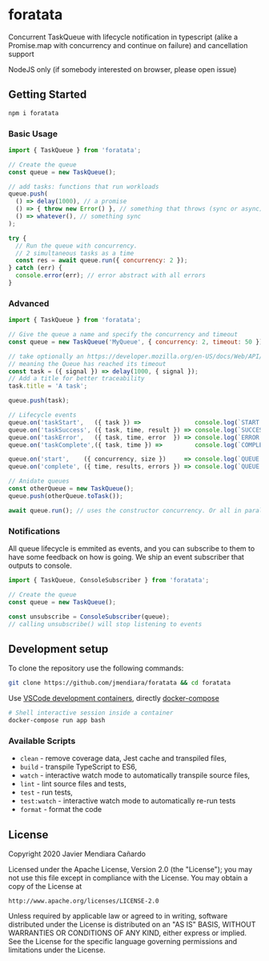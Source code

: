 
# foratata

Concurrent TaskQueue with lifecycle notification in typescript (alike a Promise.map with concurrency and continue on failure)
and cancellation support

NodeJS only (if somebody interested on browser, please open issue)

## Getting Started
```sh
npm i foratata
```

### Basic Usage
```js
import { TaskQueue } from 'foratata';

// Create the queue
const queue = new TaskQueue();

// add tasks: functions that run workloads
queue.push(
  () => delay(1000), // a promise
  () => { throw new Error() }, // something that throws (sync or async)
  () => whatever(), // something sync
);

try {
  // Run the queue with concurrency.
  // 2 simultaneous tasks as a time
  const res = await queue.run({ concurrency: 2 });
} catch (err) {
  console.error(err); // error abstract with all errors
}
```

### Advanced
```js
import { TaskQueue } from 'foratata';

// Give the queue a name and specify the concurrency and timeout
const queue = new TaskQueue('MyQueue', { concurrency: 2, timeout: 50 });

// take optionally an https://developer.mozilla.org/en-US/docs/Web/API/AbortSignal
// meaning the Queue has reached its timeout
const task = ({ signal }) => delay(1000, { signal });
// Add a title for better traceability
task.title = 'A task';

queue.push(task);

// Lifecycle events
queue.on('taskStart',   ({ task }) =>               console.log(`START    ${task.title}`));
queue.on('taskSuccess', ({ task, time, result }) => console.log(`SUCCESS  ${task.title} took ${time}ms and the result was`, result));
queue.on('taskError',   ({ task, time, error  }) => console.log(`ERROR    ${task.title} took ${time}ms and the error  was`, error));
queue.on('taskComplete',({ task, time }) =>         console.log(`COMPLETE ${task.title} took ${time}ms`));

queue.on('start',    ({ concurrency, size })     => console.log(`QUEUE START with ${size} items and ${concurrency} tasks in parallel`));
queue.on('complete', ({ time, results, errors }) => console.log(`QUEUE ENDED in ${time}ms`, errors, results));

// Anidate queues
const otherQueue = new TaskQueue();
queue.push(otherQueue.toTask());

await queue.run(); // uses the constructor concurrency. Or all in parallel if none was specified
```

### Notifications
All queue lifecycle is emmited as events, and you can subscribe to them to have some feedback on how is going.
We ship an event subscriber that outputs to console.

```js
import { TaskQueue, ConsoleSubscriber } from 'foratata';

// Create the queue
const queue = new TaskQueue();

const unsubscribe = ConsoleSubscriber(queue);
// calling unsubscribe() will stop listening to events
```

## Development setup

To clone the repository use the following commands:

```sh
git clone https://github.com/jmendiara/foratata && cd foratata
```

Use [VSCode development containers](https://code.visualstudio.com/docs/remote/containers),  directly [docker-compose](https://docs.docker.com/compose/)

```sh
# Shell interactive session inside a container
docker-compose run app bash
```

### Available Scripts

- `clean` - remove coverage data, Jest cache and transpiled files,
- `build` - transpile TypeScript to ES6,
- `watch` - interactive watch mode to automatically transpile source files,
- `lint` - lint source files and tests,
- `test` - run tests,
- `test:watch` - interactive watch mode to automatically re-run tests
- `format` - format the code

## License

Copyright 2020 Javier Mendiara Cañardo

Licensed under the Apache License, Version 2.0 (the "License");
you may not use this file except in compliance with the License.
You may obtain a copy of the License at

    http://www.apache.org/licenses/LICENSE-2.0

Unless required by applicable law or agreed to in writing, software
distributed under the License is distributed on an "AS IS" BASIS,
WITHOUT WARRANTIES OR CONDITIONS OF ANY KIND, either express or implied.
See the License for the specific language governing permissions and
limitations under the License.
